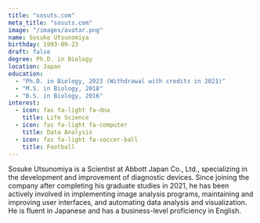 ```yaml
---
title: "sosuts.com"
meta_title: "sosuts.com"
image: "/images/avatar.png"
name: Sosuke Utsunomiya
birthday: 1993-09-23
draft: false
degree: Ph.D. in Biology
location: Japan
education:
  - "Ph.D. in Biology, 2023 (Withdrawal with credits in 2021)"
  - "M.S. in Biology, 2018"
  - "B.S. in Biology, 2016"
interest:
  - icon: fas fa-light fa-dna
    title: Life Science
  - icon: fas fa-light fa-computer
    title: Data Analysis
  - icon: fas fa-light fa-soccer-ball
    title: Football
---
```


Sosuke Utsunomiya is a Scientist at Abbott Japan Co., Ltd., specializing in the development and improvement of diagnostic devices. Since joining the company after completing his graduate studies in 2021, he has been actively involved in implementing image analysis programs, maintaining and improving user interfaces, and automating data analysis and visualization. He is fluent in Japanese and has a business-level proficiency in English.

